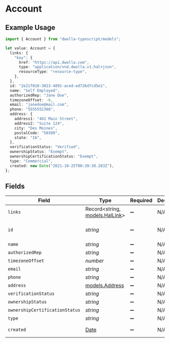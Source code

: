 # Account

## Example Usage

```typescript
import { Account } from "dwolla-typescript/models";

let value: Account = {
  links: {
    "key": {
      href: "https://api.dwolla.com",
      type: "application/vnd.dwolla.v1.hal+json",
      resourceType: "resource-type",
    },
  },
  id: "2e21f010-3023-4891-aced-ed726d7cd5e1",
  name: "Self Employed",
  authorizedRep: "Jane Doe",
  timezoneOffset: -6,
  email: "janedoe@mail.com",
  phone: "5555552368",
  address: {
    address1: "462 Main Street",
    address2: "Suite 124",
    city: "Des Moines",
    postalCode: "50309",
    state: "IA",
  },
  verificationStatus: "Verified",
  ownershipStatus: "Exempt",
  ownershipCertificationStatus: "Exempt",
  type: "Commercial",
  created: new Date("2021-10-25T00:39:38.283Z"),
};
```

## Fields

| Field                                                                                         | Type                                                                                          | Required                                                                                      | Description                                                                                   | Example                                                                                       |
| --------------------------------------------------------------------------------------------- | --------------------------------------------------------------------------------------------- | --------------------------------------------------------------------------------------------- | --------------------------------------------------------------------------------------------- | --------------------------------------------------------------------------------------------- |
| `links`                                                                                       | Record<string, [models.HalLink](../models/hallink.md)>                                        | :heavy_minus_sign:                                                                            | N/A                                                                                           |                                                                                               |
| `id`                                                                                          | *string*                                                                                      | :heavy_minus_sign:                                                                            | N/A                                                                                           | 2e21f010-3023-4891-aced-ed726d7cd5e1                                                          |
| `name`                                                                                        | *string*                                                                                      | :heavy_minus_sign:                                                                            | N/A                                                                                           | Self Employed                                                                                 |
| `authorizedRep`                                                                               | *string*                                                                                      | :heavy_minus_sign:                                                                            | N/A                                                                                           | Jane Doe                                                                                      |
| `timezoneOffset`                                                                              | *number*                                                                                      | :heavy_minus_sign:                                                                            | N/A                                                                                           | -6                                                                                            |
| `email`                                                                                       | *string*                                                                                      | :heavy_minus_sign:                                                                            | N/A                                                                                           | janedoe@mail.com                                                                              |
| `phone`                                                                                       | *string*                                                                                      | :heavy_minus_sign:                                                                            | N/A                                                                                           | 5555552368                                                                                    |
| `address`                                                                                     | [models.Address](../models/address.md)                                                        | :heavy_minus_sign:                                                                            | N/A                                                                                           |                                                                                               |
| `verificationStatus`                                                                          | *string*                                                                                      | :heavy_minus_sign:                                                                            | N/A                                                                                           | Verified                                                                                      |
| `ownershipStatus`                                                                             | *string*                                                                                      | :heavy_minus_sign:                                                                            | N/A                                                                                           | Exempt                                                                                        |
| `ownershipCertificationStatus`                                                                | *string*                                                                                      | :heavy_minus_sign:                                                                            | N/A                                                                                           | Exempt                                                                                        |
| `type`                                                                                        | *string*                                                                                      | :heavy_minus_sign:                                                                            | N/A                                                                                           | Commercial                                                                                    |
| `created`                                                                                     | [Date](https://developer.mozilla.org/en-US/docs/Web/JavaScript/Reference/Global_Objects/Date) | :heavy_minus_sign:                                                                            | N/A                                                                                           | 2021-10-25T00:39:38.283Z                                                                      |